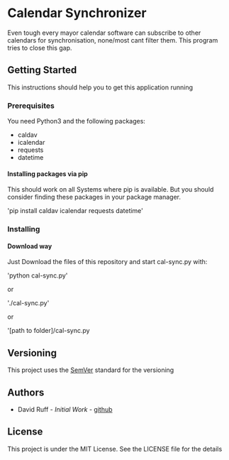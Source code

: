 # Calendar Synchronizer
Even tough every mayor calendar software can subscribe to other calendars for synchronisation, none/most cant filter them. This program tries to close this gap.

## Getting Started
This instructions should help you to get this application running

### Prerequisites
You need Python3 and the following packages:
 - caldav
 - icalendar
 - requests
 - datetime

#### Installing packages via pip
This should work on all Systems where pip is available. But you should consider finding these packages in your package manager.

 'pip install caldav icalendar requests datetime'

### Installing

#### Download way
Just Download the files of this repository and start cal-sync.py with:

'python cal-sync.py'

or

'./cal-sync.py'

or

'[path to folder]/cal-sync.py

## Versioning
This project uses the [SemVer](http://semver.org/) standard for the versioning

## Authors
 - David Ruff - *Initial Work* - [github](https://github.com/ruffdd)

## License
This project is under the MIT License. See the LICENSE file for the details